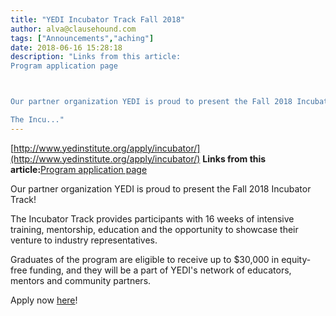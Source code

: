```yaml
---
title: "YEDI Incubator Track Fall 2018"
author: alva@clausehound.com
tags: ["Announcements","aching"]
date: 2018-06-16 15:28:18
description: "Links from this article:
Program application page



Our partner organization YEDI is proud to present the Fall 2018 Incubator Track!

The Incu..."
---
```


[http://www.yedinstitute.org/apply/incubator/](http://www.yedinstitute.org/apply/incubator/)
**Links from this article:**[Program application page](http://www.yedinstitute.org/apply/incubator/)

Our partner organization YEDI is proud to present the Fall 2018 Incubator Track!

The Incubator Track provides participants with 16 weeks of intensive training, mentorship, education and the opportunity to showcase their venture to industry representatives.

Graduates of the program are eligible to receive up to $30,000 in equity-free funding, and they will be a part of YEDI's network of educators, mentors and community partners.

Apply now [here](http://www.yedinstitute.org/apply/incubator/)!
